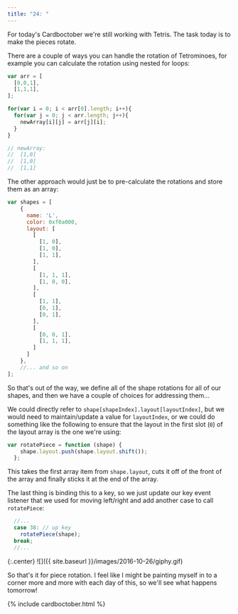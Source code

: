 ```yaml
---
title: "24: "
---
```


For today's Cardboctober we're still working with Tetris. The task today is to make the pieces rotate.

<!-- more -->

There are a couple of ways you can handle the rotation of Tetrominoes, for example you can calculate the rotation using nested for loops:

```javascript
var arr = [
  [0,0,1],
  [1,1,1],
];

for(var i = 0; i < arr[0].length; i++){
  for(var j = 0; j < arr.length; j++){
    newArray[i][j] = arr[j][i];
  }
}

// newArray:
//  [1,0]
//  [1,0]
//  [1,1]

```

The other approach would just be to pre-calculate the rotations and store them as an array:

```javascript
var shapes = [
    {
      name: 'L',
      color: 0xf0a000,
      layout: [
        [
          [1, 0],
          [1, 0],
          [1, 1],
        ],
        [
          [1, 1, 1],
          [1, 0, 0],
        ],
        [
          [1, 1],
          [0, 1],
          [0, 1],
        ],
        [
          [0, 0, 1],
          [1, 1, 1],
        ]
      ]
    },
    //... and so on
];
```

So that's out of the way, we define all of the shape rotations for all of our shapes, and then we have a couple of choices for addressing them...

We could directly refer to `shape[shapeIndex].layout[layoutIndex]`, but we would need to maintain/update a value for `layoutIndex`, or we could do something like the following to ensure that the layout in the first slot (`0`) of the layout array is the one we're using:

```javascript
var rotatePiece = function (shape) {
    shape.layout.push(shape.layout.shift());
  };
```

This takes the first array item from `shape.layout`, cuts it off of the front of the array and finally sticks it at the end of the array.

The last thing is binding this to a key, so we just update our key event listener that we used for moving left/right and add another case to call `rotatePiece`:

```javascript
  //...
  case 38: // up key
    rotatePiece(shape);
  break;
  //...
```

{:.center}
![]({{ site.baseurl }}/images/2016-10-26/giphy.gif)

So that's it for piece rotation. I feel like I might be painting myself in to a corner more and more with each day of this, so we'll see what happens tomorrow!


{% include cardboctober.html %}

